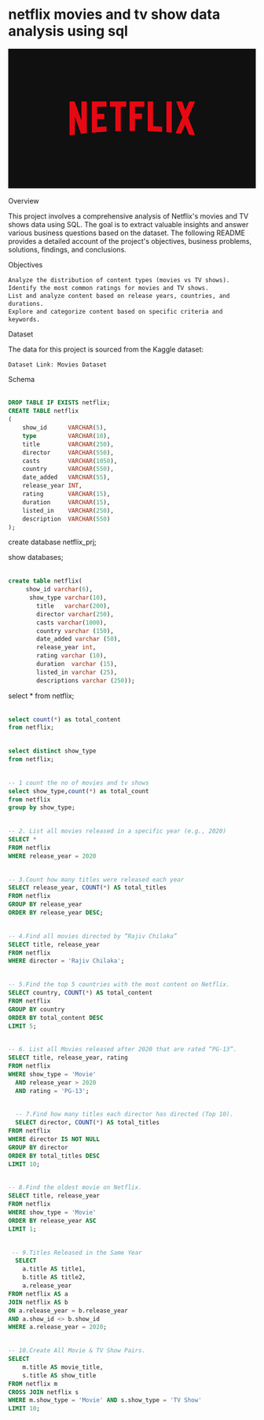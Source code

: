 # netflix movies and tv show data analysis using sql
![netflix logo](https://github.com/binduta/netflix_sql_prj/blob/main/netflix.jpg)

Overview

This project involves a comprehensive analysis of Netflix's movies and TV shows data using SQL. The goal is to extract valuable insights and answer various business questions based on the dataset. The following README provides a detailed account of the project's objectives, business problems, solutions, findings, and conclusions.

Objectives

    Analyze the distribution of content types (movies vs TV shows).
    Identify the most common ratings for movies and TV shows.
    List and analyze content based on release years, countries, and durations.
    Explore and categorize content based on specific criteria and keywords.

Dataset

The data for this project is sourced from the Kaggle dataset:

    Dataset Link: Movies Dataset

Schema
``` sql

DROP TABLE IF EXISTS netflix;
CREATE TABLE netflix
(
    show_id      VARCHAR(5),
    type         VARCHAR(10),
    title        VARCHAR(250),
    director     VARCHAR(550),
    casts        VARCHAR(1050),
    country      VARCHAR(550),
    date_added   VARCHAR(55),
    release_year INT,
    rating       VARCHAR(15),
    duration     VARCHAR(15),
    listed_in    VARCHAR(250),
    description  VARCHAR(550)
);

```

create database netflix_prj;

show databases;
``` sql

create table netflix(
	 show_id varchar(6),	
	  show_type varchar(10),
		title   varchar(200),
		director varchar(250),
		casts varchar(1000),
		country varchar (150),
		date_added varchar (50),
		release_year int,
		rating varchar (10),
		duration  varchar (15),
		listed_in varchar (25),
		descriptions varchar (250));
```

select * from netflix;
``` sql

select count(*) as total_content
from netflix;
```
``` sql

select distinct show_type
from netflix;
```
``` sql

-- 1 count the no of movies and tv shows
select show_type,count(*) as total_count
from netflix
group by show_type;
```
``` sql

-- 2. List all movies released in a specific year (e.g., 2020)
SELECT * 
FROM netflix
WHERE release_year = 2020
```
``` sql

-- 3.Count how many titles were released each year
SELECT release_year, COUNT(*) AS total_titles
FROM netflix
GROUP BY release_year
ORDER BY release_year DESC;
```
``` sql

-- 4.Find all movies directed by “Rajiv Chilaka”
SELECT title, release_year
FROM netflix
WHERE director = 'Rajiv Chilaka';
```
``` sql

-- 5.Find the top 5 countries with the most content on Netflix.
SELECT country, COUNT(*) AS total_content
FROM netflix
GROUP BY country
ORDER BY total_content DESC
LIMIT 5;
```
``` sql

-- 6. List all Movies released after 2020 that are rated “PG-13”.
SELECT title, release_year, rating
FROM netflix
WHERE show_type = 'Movie'
  AND release_year > 2020
  AND rating = 'PG-13';
  ```
``` sql

  -- 7.Find how many titles each director has directed (Top 10).
  SELECT director, COUNT(*) AS total_titles
FROM netflix
WHERE director IS NOT NULL
GROUP BY director
ORDER BY total_titles DESC
LIMIT 10;
```
``` sql

-- 8.Find the oldest movie on Netflix.
SELECT title, release_year
FROM netflix
WHERE show_type = 'Movie'
ORDER BY release_year ASC
LIMIT 1;
```
``` sql

 -- 9.Titles Released in the Same Year 
  SELECT 
    a.title AS title1,
    b.title AS title2,
    a.release_year
FROM netflix AS a
JOIN netflix AS b
ON a.release_year = b.release_year
AND a.show_id <> b.show_id
WHERE a.release_year = 2020;
```
``` sql

-- 10.Create All Movie & TV Show Pairs.
SELECT 
    m.title AS movie_title,
    s.title AS show_title
FROM netflix m
CROSS JOIN netflix s
WHERE m.show_type = 'Movie' AND s.show_type = 'TV Show'
LIMIT 10;
```
